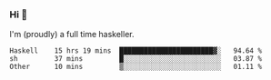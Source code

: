 ### Hi 👋

I'm (proudly) a full time haskeller.

<!--START_SECTION:waka-->

```text
Haskell    15 hrs 19 mins  ███████████████████████▓░   94.64 %
sh         37 mins         █░░░░░░░░░░░░░░░░░░░░░░░░   03.87 %
Other      10 mins         ▒░░░░░░░░░░░░░░░░░░░░░░░░   01.11 %
```

<!--END_SECTION:waka-->

